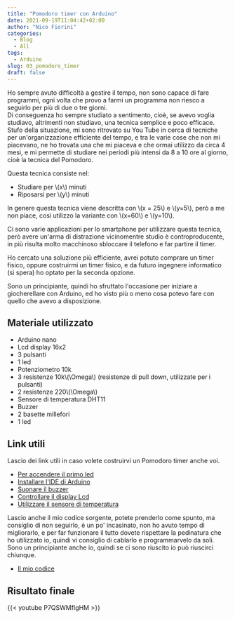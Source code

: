 ```yaml
---
title: "Pomodoro timer con Arduino"
date: 2021-09-19T11:04:42+02:00
author: "Nico Fiorini"
categories: 
  - Blog
  - All
tags: 
  - Arduino
slug: 03_pomodoro_timer
draft: false
---
```


Ho sempre avuto difficoltà a gestire il tempo, non sono capace di fare programmi, ogni volta che provo
a farmi un programma non riesco a seguirlo per più di due o tre giorni.  
Di conseguenza ho sempre studiato a sentimento, cioè, se avevo voglia studiavo, altrimenti non studiavo, una
tecnica semplice e poco efficace. Stufo della situazione,
mi sono ritrovato su You Tube in cerca di tecniche
per un'organizzazione efficiente del tempo, e tra le varie cose che non mi piacevano, ne ho trovata una
che mi piaceva e che ormai utilizzo da circa 4 mesi, e mi permette di studiare nei periodi più intensi da
8 a 10 ore al giorno, cioè la tecnica del Pomodoro.

Questa tecnica consiste nel:

* Studiare per  \\(x\\)  minuti
* Riposarsi per \\(y\\) minuti

In genere questa tecnica viene descritta con \\(x = 25\\) e \\(y=5\\), però a me non piace, così utilizzo la
variante con \\(x=60\\) e \\(y=10\\).

Ci sono varie applicazioni per lo smartphone per utilizzare questa tecnica, però avere
un'arma di distrazione vicinomentre studio è controproducente, in più
risulta molto macchinoso sbloccare il telefono e far partire il timer.

Ho cercato una soluzione più efficiente, avrei potuto comprare un
timer fisico, oppure costruirmi un timer fisico, e da futuro ingegnere informatico (si spera) ho
optato per la seconda opzione.

Sono un principiante, quindi ho sfruttato l'occasione per iniziare a giocherellare con Arduino, ed ho
visto più o meno cosa potevo fare con quello che avevo a disposizione.

## Materiale utilizzato

* Arduino nano
* Lcd display 16x2
* 3 pulsanti
* 1 led
* Potenziometro 10k
* 3 resistenze 10k\\(\Omega\\) (resistenze di pull down, utilizzate per i pulsanti)
* 2 resistenze 220\\(\Omega\\)
* Sensore di temperatura DHT11
* Buzzer
* 2 basette millefori
* 1 led

## Link utili

Lascio dei link utili in caso volete costruirvi un Pomodoro timer anche voi.

* [Per accendere il primo led](https://www.circuitbasics.com/arduino-basics-controlling-led/)
* [Installare l'IDE di Arduino](https://www.circuitbasics.com/arduino-basics-installing-software/)
* [Suonare il buzzer](https://create.arduino.cc/projecthub/SURYATEJA/use-a-buzzer-module-piezo-speaker-using-arduino-uno-89df45)
* [Controllare il display Lcd](https://www.circuitbasics.com/how-to-set-up-an-lcd-display-on-an-arduino/)
* [Utilizzare il sensore di temperatura](https://www.circuitbasics.com/how-to-set-up-the-dht11-humidity-sensor-on-an-arduino/)

Lascio anche il mio codice sorgente, potete prenderlo come spunto, ma consiglio di non seguirlo,
è un po' incasinato, non ho avuto tempo di migliorarlo, e per far funzionare il tutto dovete rispettare
la pedinatura che ho utilizzato io, quindi vi consiglio di cablarlo e programmarvelo da soli.
Sono un principiante anche io, quindi se ci sono riuscito io può riuscirci chiunque.

* [Il mio codice](https://github.com/flowibbia/Pomodoro_timer)

## Risultato finale

{{< youtube  P7QSWMfIgHM >}}

